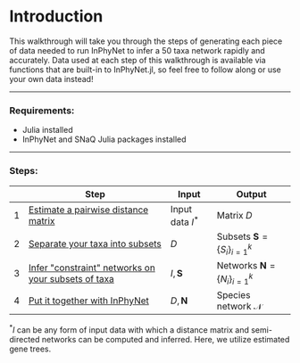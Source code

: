 
# Introduction

This walkthrough will take you through the steps of generating each piece of data needed to run InPhyNet to infer a 50 taxa network rapidly and accurately. Data used at each step of this walkthrough is available via functions that are built-in to InPhyNet.jl, so feel free to follow along or use your own data instead!

---

### Requirements:
- Julia installed
- InPhyNet and SNaQ Julia packages installed

---

### Steps:



|| Step | Input | Output |
|-|------|-------|--------|
| 1 | [Estimate a pairwise distance matrix](d-matrix.md) | Input data $I^*$ | Matrix $D$ |
| 2 | [Separate your taxa into subsets](subsets.md) | $D$ | Subsets $\mathbf{S}=\{S_i\}_{i=1}^k$ |
| 3 | [Infer "constraint" networks on your subsets of taxa](constraints.md) | $I,\mathbf{S}$ | Networks $\mathbf{N}=\{N_i\}_{i=1}^k$ |
| 4 | [Put it together with InPhyNet](full_net.md) | $D,\mathbf{N}$ | Species network $\mathcal{N}$ |

$^*I$ can be any form of input data with which a distance matrix and semi-directed networks can be computed and inferred. Here, we utilize estimated gene trees.

